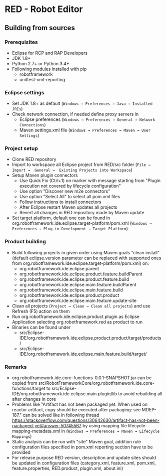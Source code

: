 # RED - Robot Editor
## Building from sources

### Prerequisites
- Eclipse for RCP and RAP Developers
- JDK 1.8+
- Python 2.7+ or Python 3.4+
- Following modules installed with pip
	- robotframework
	- unittest-xml-reporting
 
### Eclipse settings
- Set JDK 1.8+ as default (```Windows → Preferences → Java → Installed JREs```)
- Check network connection, if needed define proxy servers in
	- Eclipse preferences (```Windows → Preferences → General → Network Connections```)
	- Maven settings.xml file (```Windows → Preferences → Maven → User Settings```)

### Project setup
- Clone RED repository
- Import to workspace all Eclipse project from RED/src folder (```File →  Import →  General →  Existing Projects into Workspace```)
- Setup Maven plugin connectors
	- Use Quick Fix (Ctrl+1) on marker with message starting from "Plugin execution not covered by lifecycle configuration"
	- Use option "Discover new m2e connectors"
	- Use option "Select All" to select all pom.xml files
	- Follow instructions to install connectors
	- After Eclipse restart Maven updates all projects
	- Revert all changes in RED repository made by Maven update
- Set target platform, default one can be found in org.robotframework.ide.eclipse.target-platform/pom.xml (```Windows → Preferences → Plug-in Development → Target Platform```)

### Product building
- Build following projects in given order using Maven goals "clean install" (default eclipse.version parameter can be replaced with supported ones from org.robotframework.ide.eclipse.target-platform/pom.xml) on:
	- org.robotframework.ide.eclipse.parent
	- org.robotframework.ide.eclipse.product.feature.buildParent
	- org.robotframework.ide.eclipse.product.feature.build
	- org.robotframework.ide.eclipse.main.feature.buildParent
	- org.robotframework.ide.eclipse.main.feature.build
	- org.robotframework.ide.eclipse.product.product
	- org.robotframework.ide.eclipse.main.feature.update-site
- Clean all projects (```Project → Clean → Clean all projects```) and use Refresh (F5) action on them 
- Run org.robotframework.ide.eclipse.product.plugin as Eclipse Application selecting org.robotframework.red as product to run
- Binaries can be found under
	- src/Eclipse-IDE/org.robotframework.ide.eclipse.product.product/target/products/
	- src/Eclipse-IDE/org.robotframework.ide.eclipse.main.feature.build/target/

### Remarks
- org.robotframework.ide.core-functions-0.0.1-SNAPSHOT.jar can be copied from src/RobotFrameworkCore/org.robotframework.ide.core-functions/target to src/Eclipse-IDE/org.robotframework.ide.eclipse.main.plugin/lib to avoid rebuilding all after changes in core
- Problems like "Artifact has not been packaged yet. When used on reactor artifact, copy should be executed after packaging: see MDEP-187." can be solved like in following thread https://stackoverflow.com/questions/30642630/artifact-has-not-been-packaged-yet#answer-50745567
by using mapping file lifecycle-mapping-metadata.xml in (```Windows → Preferences → Maven → Lifecycle Mappings```)
- Static analysis can be run with "site" Maven goal, addition rule configuration files specified in pom.xml reporting section have to be provided
- For release purpose RED version, description and update sites should be updated in configuration files (category.xml, feature.xml, pom.xml, feature.properties, RED.product, plugin.xml, about.ini)
